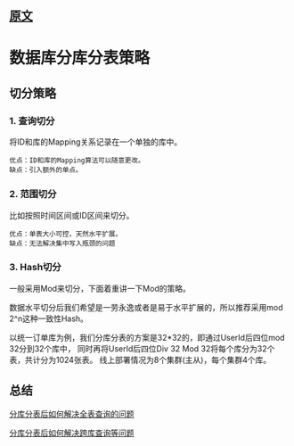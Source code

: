 
## [原文](https://tech.meituan.com/2016/11/18/dianping-order-db-sharding.html)

# 数据库分库分表策略

## 切分策略

### 1. 查询切分
将ID和库的Mapping关系记录在一个单独的库中。
```
优点：ID和库的Mapping算法可以随意更改。
缺点：引入额外的单点。
```

### 2. 范围切分
比如按照时间区间或ID区间来切分。
```
优点：单表大小可控，天然水平扩展。
缺点：无法解决集中写入瓶颈的问题
```

### 3. Hash切分
一般采用Mod来切分，下面着重讲一下Mod的策略。


数据水平切分后我们希望是一劳永逸或者是易于水平扩展的，所以推荐采用mod 2^n这种一致性Hash。

以统一订单库为例，我们分库分表的方案是32*32的，即通过UserId后四位mod 32分到32个库中，
同时再将UserId后四位Div 32 Mod 32将每个库分为32个表，共计分为1024张表。
线上部署情况为8个集群(主从)，每个集群4个库。


## 总结

[分库分表后如何解决全表查询的问题](11、分库分表后如何解决全表查询的问题.md)

[分库分表后如何解决跨库查询等问题](12、分库分表后如何解决跨库查询等问题.md)

